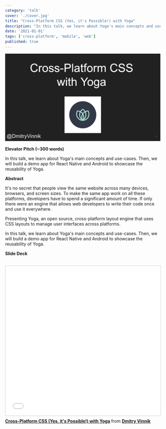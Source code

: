 ```yaml
---
category: 'talk'
cover: './cover.jpg'
title: "Cross-Platform CSS (Yes, it's Possible!) with Yoga"
description: "In this talk, we learn about Yoga's main concepts and use-cases"
date: '2021-01-01'
tags: ['cross-platform', 'mobile', 'web']
published: true
---
```

![yoga-mats](./cover.jpg)

**Elevator Pitch (~300 words)**

In this talk, we learn about Yoga's main concepts and use-cases. Then, we will build a demo app for React Native and Android to showcase the reusability of Yoga.

**Abstract**
 
It's no secret that people view the same website across many devices, browsers, and screen sizes. To make the same app work on all these platforms, developers have to spend a significant amount of time. If only there were an engine that allows web developers to write their code once and use it everywhere.

Presenting Yoga, an open source, cross-platform layout engine that uses CSS layouts to manage user interfaces across platforms. 

In this talk, we learn about Yoga's main concepts and use-cases. Then, we will build a demo app for React Native and Android to showcase the reusability of Yoga.

**Slide Deck**

<br>

<iframe src="//www.slideshare.net/slideshow/embed_code/key/qXr7z1l7zxVuIr" width="595" height="485" frameborder="0" marginwidth="0" marginheight="0" scrolling="no" style="border:1px solid #CCC; border-width:1px; margin-bottom:5px; max-width: 100%;" allowfullscreen> </iframe> <div style="margin-bottom:5px"> <strong> <a href="//www.slideshare.net/DmitryVinnik1/crossplatform-css-yes-its-possible-with-yoga" title="Cross-Platform CSS (Yes, it&#39;s Possible!) with Yoga" target="_blank">Cross-Platform CSS (Yes, it&#39;s Possible!) with Yoga</a> </strong> from <strong><a href="//www.slideshare.net/DmitryVinnik1" target="_blank">Dmitry Vinnik</a></strong> </div>
